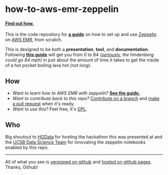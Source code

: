 # how-to-aws-emr-zeppelin

#### [Find out how.](https://sbchapin.github.io/how-to-aws-emr-zeppelin/)

This is the code repository for **[a guide](https://sbchapin.github.io/how-to-aws-emr-zeppelin/)** on how to set up and use [Zeppelin](https://zeppelin.apache.org/) on [AWS EMR](https://aws.amazon.com/emr/), from scratch.

This is designed to be both a **presentation**, **tool**, and **documentation**.  Following **[this guide](https://sbchapin.github.io/how-to-aws-emr-zeppelin/)** will get you from 0 to 84 _([seriously](http://www.airships.net/hindenburg/size-speed/), the hindenberg could go 84 mph)_ in just about the amount of time it takes to get the inside of a hot pocket boiling lava hot _(not long)_.


## How

- _Want to learn how to AWS EMR with zeppelin?_ **[See the guide.](https://sbchapin.github.io/how-to-aws-emr-zeppelin/)**
- _Want to contribute back to this repo?_ [Contribute on a branch]() and [make a pull request](https://github.com/sbchapin/how-to-aws-emr-zeppelin/pull/new/master) when it's ready.
- _Want to use this?_ Feel free, it's [GPL](https://www.gnu.org/licenses/gpl-3.0.en.html).


## Who

Big shoutout to [HGData]() for hosting the hackathon this was presented at and the [UCSB Data Science Team](https://www.facebook.com/DataScienceUCSB) for innovating the zeppelin notebooks enabled by this repo.

---

All of what you see is [versioned on github](https://github.com/sbchapin/how-to-aws-emr-zeppelin) and [hosted on github pages](https://sbchapin.github.io/how-to-aws-emr-zeppelin/).  Thanks, Github!
